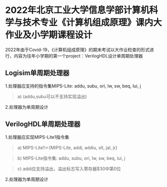 # 2022年北京工业大学信息学部计算机科学与技术专业《计算机组成原理》课内大作业及小学期课程设计

2022年由于Covid-19，《计算机组成原理》的期末考试以大作业检查的形式进行，内容为往年小学期的第一个project：VerilogHDL设计单周期处理器

## Logisim单周期处理器

1.处理器应支持的指令集MIPS-Lite: addu, subu, ori, lw, sw, beq, lui, j 
>a) (addu,subu可以不支持实现溢出)

2.处理器为单周期设计

## VerilogHDL单周期处理器

1.处理器应实现MIPS-Lite1指令集

>a)	MIPS-Lite1＝{MIPS-Lite, addi, addiu, slt, jal, jr}

>b)	MIPS-Lite指令集: addu, subu, ori, lw, sw, beq, lui, j

>c)	addi应支持溢出，溢出标志写入寄存器$30中第0位


2.处理器为单周期设计

